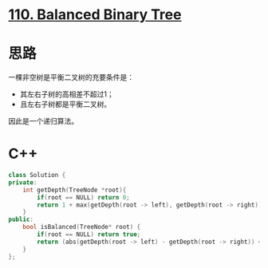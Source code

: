 # [110. Balanced Binary Tree](https://leetcode.com/problems/balanced-binary-tree/description/)
# 思路
一棵非空树是平衡二叉树的充要条件是：
* 其左右子树的高相差不超过1；
* 且左右子树都是平衡二叉树。

因此是一个递归算法。
# C++
``` C++
class Solution {
private:
    int getDepth(TreeNode *root){
        if(root == NULL) return 0;
        return 1 + max(getDepth(root -> left), getDepth(root -> right));
    }
public:
    bool isBalanced(TreeNode* root) {
        if(root == NULL) return true;
        return (abs(getDepth(root -> left) - getDepth(root -> right)) <= 1) && isBalanced(root -> left) && isBalanced(root -> right);
    }
};
```
